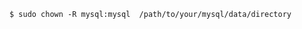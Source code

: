 <!-- layout:code post: database-backups_note -->

```
$ sudo chown -R mysql:mysql  /path/to/your/mysql/data/directory 
```
